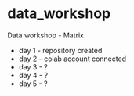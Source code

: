 # data_workshop
Data workshop - Matrix
- day 1 - repository created
- day 2 - colab account connected
- day 3 - ?
- day 4 - ?
- day 5 - ?
